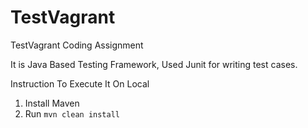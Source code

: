 # TestVagrant
TestVagrant Coding Assignment 

It is Java Based Testing Framework, Used Junit for writing test cases.  

Instruction To Execute It On Local

1. Install Maven
2. Run `mvn clean install`
